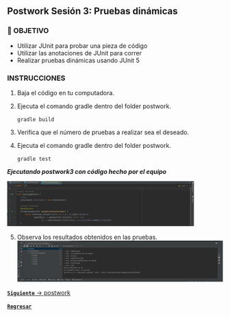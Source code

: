 ## Postwork Sesión 3: Pruebas dinámicas

### 🎯 OBJETIVO

- Utilizar JUnit para probar una pieza de código
- Utilizar las anotaciones de JUnit para correr
- Realizar pruebas dinámicas usando JUnit 5

### INSTRUCCIONES



1. Baja el código en tu computadora.

2. Ejecuta el comando gradle dentro del folder postwork.
   ``` 
   gradle build
   ```

3. Verifica que el número de pruebas a realizar sea el deseado. 

4. Ejecuta el comando gradle dentro del folder postwork.
   ``` 
   gradle test
   ```
***Ejecutando postwork3 con código hecho por el equipo***

![Ejecutando postwork3](images/pruebas.png) 

5. Observa los resultados obtenidos en las pruebas.
   ![Ejecutando postwork3](images/Test.png)


[**`Siguiente`** -> postwork](../postwork4/)

[**`Regresar`**](../)
